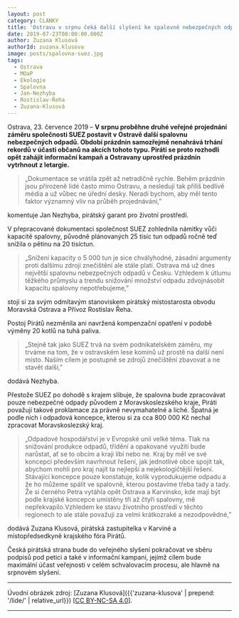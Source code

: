 ```yaml
---
layout: post
category: CLANKY
title: 'Ostravu v srpnu čeká další slyšení ke spalovně nebezpečných odpadů. Piráti postoj nemění, jsou proti'
date: 2019-07-23T08:00:00.000Z
author: Zuzana Klusová
authorId: zuzana.klusova
image: posts/spalovna-suez.jpg
tags:
  - Ostrava
  - MOaP
  - Ekologie
  - Spalovna
  - Jan-Nezhyba
  - Rostislav-Řeha
  - Zuzana-Klusová
---
```


Ostrava, 23. července 2019 – **V srpnu proběhne druhé veřejné projednání záměru společnosti SUEZ postavit v Ostravě další spalovnu nebezpečných odpadů. Období prázdnin samozřejmě nenahrává trhání rekordů v účasti občanů na akcích tohoto typu. Piráti se proto rozhodli opět zahájit informační kampaň a Ostravany uprostřed prázdnin vytrhnout z letargie.**

>„Dokumentace se vrátila zpět až netradičně rychle. Behěm prázdnin jsou přirozeně lidé často mimo Ostravu, a nesledují tak příliš bedlivě média a už vůbec ne úřední desky. Neradi bychom, aby měl tento faktor významný vliv na průběh projednávání,”

komentuje Jan Nezhyba, pirátský garant pro životní prostředí.

V přepracované dokumentaci společnost SUEZ zohlednila námitky vůči kapacitě spalovny, původně plánovaných 25 tisíc tun odpadů ročně teď snížila o pětinu na 20 tisíctun.

>„Snížení kapacity o 5 000 tun je sice chvályhodné, zásadní argumenty proti dalšímu zdroji znečištění ale stále platí. Ostrava má už dnes největší spalovnu nebezpečných odpadů v Česku. Vzhledem k útlumu těžkého průmyslu a trendu snižování množství odpadu zdvojnásobit kapacitu spalovny nepotřebujeme,”

stojí si za svým odmítavým stanoviskem pirátský místostarosta obvodu Moravská Ostrava a Přívoz Rostislav Řeha.

Postoj Pirátů nezměnila ani navržená kompenzační opatření v podobě výměny 20 kotlů na tuhá paliva.

>„Stejně tak jako SUEZ trvá na svém podnikatelském záměru, my trváme na tom, že v ostravském lese komínů už prostě na další není místo. Naším cílem je postupně se zdrojů znečištění zbavovat a ne stavět další,”

dodává Nezhyba.

Přestože SUEZ po dohodě s krajem slibuje, že spalovna bude zpracovávat pouze nebezpečné odpady původem z Moravskoslezského kraje, Piráti považují takové proklamace za právně nevymahatelné a liché. Špatná je podle nich i odpadová koncepce, kterou si za cca 800 000 Kč nechal zpracovat Moravskoslezský kraj.

>„Odpadové hospodářství je v Evropské unii velké téma. Tlak na snižování produkce odpadů, třídění a opakované využití bude narůstat, ať se to obcím a kraji líbí nebo ne. Kraj by měl ve své koncepci především navrhnout řešení, jak jednotlivé obce spojit tak, abychom mohli pro kraj najít ta nejlepší a nejekologičtější řešení. Stávající koncepce pouze konstatuje, kolik vyprodukujeme odpadu a že ho můžeme spálit ve spalovně, kterou postavíme třeba tady a tady. Že si černého Petra vytáhla opět Ostrava a Karvinsko, kde mají být podle krajské koncepce umístěny tři až čtyři spalovny, mě nepřekvapilo.Vzhledem ke stavu životního prostředí v těchto regionech to ale stále považuji za velmi krátkozraké a nezodpovědné,”

dodává Zuzana Klusová, pirátská zastupitelka v Karviné a místopředsedkyně krajského fóra Pirátů.

Česká pirátská strana bude do veřejného slyšení pokračovat ve sběru podpisů pod petici a také v informační kampani, jejímž cílem bude maximální účast veřejnosti v celém schvalovacím procesu, ale hlavně na srpnovém slyšení.

---

Úvodní obrázek zdroj: [Zuzana Klusová]({{'zuzana-klusova' | prepend: '/lide/' | relative_url}}) \[[CC BY-NC-SA 4.0](https://creativecommons.org/licenses/by-nc-sa/4.0/deed.cs)\].

- - -
